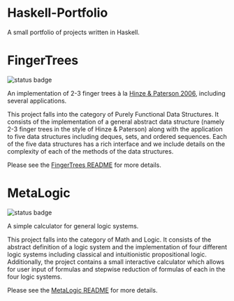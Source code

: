 # Haskell-Portfolio
A small portfolio of projects written in Haskell.

# FingerTrees 
![status badge](https://github.com/gelijergensen/FingerTrees/actions/workflows/haskell.yml/badge.svg)

An implementation of 2-3 finger trees à la [Hinze &amp; Paterson 2006](https://www.staff.city.ac.uk/~ross/papers/FingerTree.pdf), including several applications.


This project falls into the category of Purely Functional Data Structures.
It consists of the implementation of a general abstract data structure (namely 2-3 finger trees in the style of Hinze & Paterson) along with the application to five data structures including deques, sets, and ordered sequences.
Each of the five data structures has a rich interface and we include details on the complexity of each of the methods of the data structures.

Please see the [FingerTrees README](https://github.com/gelijergensen/FingerTrees) for more details.

# MetaLogic
![status badge](https://github.com/gelijergensen/MetaLogic/actions/workflows/haskell.yml/badge.svg)

A simple calculator for general logic systems.

This project falls into the category of Math and Logic.
It consists of the abstract definition of a logic system and the implementation of four different logic systems including classical and intuitionistic propositional logic.
Additionally, the project contains a small interactive calculator which allows for user input of formulas and stepwise reduction of formulas of each in the four logic systems.

Please see the [MetaLogic README](https://github.com/gelijergensen/MetaLogic) for more details.
